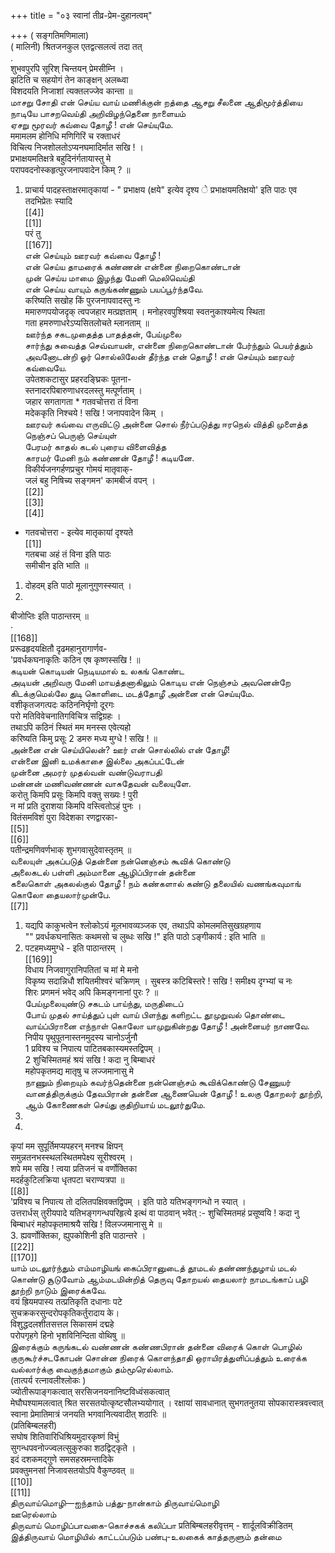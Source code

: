 +++
title = "०३ स्वानां तीव्र-प्रेम-दुहानत्वम्"

+++
( सङ्गतिमणिमाला)   
( मालिनी) श्रितजनकुल एतद्वत्सलत्वं तदा तत्   
.   
शुभवपुरपि सूरिश् चिन्तयन् प्रेमसीम्नि ।   
झटिति च सहयोगं तेन काङ्क्षन् अलब्ध्वा   
विशदयति निजाशां त्यक्तलज्जेव कान्ता ॥   
மாசறு சோதி என் செய்ய வாய் மணிக்குன் றத்தை ஆசறு சீலனை ஆதிமூர்த்தியை நாடியே பாசறவெய்தி அறிவிழந்தெனை நாளையம்   
ஏசறு மூரவர் கவ்வை தோழீ ! என் செய்யுமே.   
ममामलम होनिधि मणिगिरिं च रक्ताधरं   
विचित्य निजशोलतोऽप्यनघमादिर्मात सखि ! ।   
प्रभाक्षयमतिक्षत्रे बहुदिनंर्गतायास्तु मे   
परापवदनोस्कहृत्पुरजनापवादेन किम् ? ॥   
1. प्राचार्य पादहस्ताक्षरमातृकायां - " प्रभाक्षय (क्षये" इत्येव दृश्य े प्रभाक्षयमतिक्षयो' इति पाठः एव तदभिप्रेतः स्यादि   
[[4]]  
[[1]]  
परं तु   
[[167]]  
என் செய்யும் ஊரவர் கவ்வை தோழீ !   
என் செய்ய தாமரைக் கண்ணன் என்னை நிறைகொண்டான்   
முன் செய்ய மாமை இழந்து மேனி மெலிவெய்தி   
என் செய்ய வாயும் கருங்கண்ணும் பயப்பூர்ந்தவே.   
करिष्यति सखोह किं पुरजनापवादस्तु नः   
ममारुणपयोजदृक् त्वपजहार मत्प्रज्ञताम् । मनोहरवपुश्श्रिया स्वतनुकाश्यमेत्य स्थिता   
गता हमरुणाधरेऽप्यसितलोचते म्लानताम् ॥   
ஊர்ந்த சகடமுதைத்த பாதத்தன், பேய்முலை   
சார்ந்து சுவைத்த செவ்வாயன், என்னை நிறைகொண்டான் பேர்ந்தும் பெயர்த்தும் அவனோடன்றி ஓர் சொல்லிலேன் தீர்ந்த என் தொழீ ! என் செய்யும் ஊரவர் கவ்வையே.   
उपेतशकटासुर प्रहरदङ्घ्रिकः पूतना-   
स्तनादरपिबारुणाधरदलस्तु मत्पूर्णताम् ।   
जहार सगतागता * गतवचोत्तरा तं विना   
मदेककृति निश्चये ! सखि ! जनापवादेन किम् ।   
ஊரவர் கவ்வை எருவிட்டு அன்னை சொல் நீர்ப்படுத்து ஈரநெல் வித்தி முளைத்த நெஞ்சப் பெருஞ் செய்யுள்   
பேரமர் காதல் கடல் புரைய விளைவித்த   
காரமர் மேனி நம் கண்ணன் தோழீ ! கடியனே.   
विकीर्यजनगर्हणप्रचुर गोमयं मातृवाक्-   
जलं बहु निषिच्य सङ्गमन' कामबीजं वपन् ।   
[[2]]  
[[3]]  
[[4]]  
* गतवचोत्तरा - इत्येव मातृकायां दृश्यते   
[[1]]  
गतबचा अहं तं विना इति पाठः   
समीचीन इति भाति ॥   
1. दोहदम् इति पाठो मूलानुगुणस्स्यात् ।   
2.   

बीजोप्तिः इति पाठान्तरम् ॥   
·   
[[168]]  
प्ररूढहृदयक्षितौ दृढमहानुरागार्णव-   
'प्रवर्धकघनाकृतिः कठिन एष कृष्णस्सखि ! ॥   
கடியன் கொடியன் நெடியமால் உ லகங் கொண்ட   
அடியன் அறிவரு மேனி மாயத்தனாகிலும் கொடிய என் நெஞ்சம் அவனென்றே கிடக்குமெல்லே துடி கொளிடை மடத்தோழீ அன்னை என் செய்யுமே.   
वशीकृतजगत्पदः कठिननिर्घृणो दूरगः   
परो मतिविवेचनातिगविचित्र सद्विग्रहः ।   
तथाऽपि कठिनं स्थितं मम मनस्स एवेत्यहो   
करिष्यति किमु प्रसूः 2 डमरु मध्य मुग्धे ! सखि ! ॥   
அன்னை என் செய்யிலென்? ஊர் என் சொல்லில் என் தோழீ!   
என்னை இனி உமக்காசை இல்லை அகப்பட்டேன்   
முன்னை அமரர் முதல்வன் வண்டுவராபதி   
மன்னன் மணிவண்ணன் வாசுதேவன் வலையுளே.   
करोतु किमपि प्रसूः किमपि वक्तु सख्यः ! पुरी   
न मां प्रति दुराशया किमपि वस्त्वितोऽहं पुनः ।   
वितंसमविशं पुरा विदेशका रणद्वारका-   
[[5]]  
[[6]]  
पतीन्द्रमणिवर्णभाक् शुभगवासुदेवास्तृतम् ॥   
வலையுள் அகப்படுத் தென்னை நன்னெஞ்சம் கூவிக் கொண்டு   
அலைகடல் பள்ளி அம்மானை ஆழிப்பிரான் தன்னை   
கலைகொள் அகலல்குல் தோழீ ! நம் கண்களால் கண்டு தலையில் வணங்கவுமாங் கொலோ தையலார்முன்பே.   
[[7]]  
1. यद्यपि काकुभत्वेन श्लोकोऽयं मूलभावव्यञ्जक एव, तथाऽपि कोमलमतिसुखग्रहणाय   
"" प्रवर्धकघनासितः कथमसो च लुब्धः सखि !" इति पाठो ऽङ्गीकार्य : इति भाति ॥   
2. पटहमध्यमुग्धे - इति पाठान्तरम् ।   
[[169]]  
विधाय निजवागुरानिपतितां च मां मे मनो   
विकृष्य सदान्निधौ शयितमीश्वरं चक्रिणम् । सुबस्त्र कटिबिस्तरे ! सखि ! समीक्ष्य दृग्भ्यां च नः   
शिरः प्रणमनं भवेद् अपि किमङ्गनानां पुरः ? ॥   
பேய்முலையுண்டு சகடம் பாய்ந்து, மருதிடைப்   
போய் முதல் சாய்த்துப் புள் வாய் பிளந்து களிறட்ட தூமுறுவல் தொண்டை வாய்ப்பிரானை எந்நாள் கொலோ யாமுறுகின்றது தோழீ ! அன்னையர் நாணவே.   
निपीय पृथुपूतनास्तनमुदस्य चानोऽर्जुनौ   
1 प्रविश्य च निपात्य पाटितबकास्यमस्तद्विपम् ।   
2 शुचिस्मितमहं श्रयं सखि ! कदा नु बिम्बाधरं   
महोपकृतमद्य मातृषु च लज्जमानासु मे   
நாணும் நிறையும் கவர்ந்தென்னை நன்னெஞ்சம் கூவிக்கொண்டு சேணுயர் வானத்திருக்கும் தேவபிரான் தன்னை ஆணையென் தோழீ ! உலகு தோறலர் தூற்றி, ஆம் கோணைகள் செய்து குதிறியாய் மடலூர்துமே.   
1.   
2.   
कृपां मम सुपूर्तिमप्यपहरन् मनश्च क्षिपन्   
समुन्नतनभस्स्थलस्थितमपेक्ष्य सूरीश्वरम् ।   
शपे मम सखि ! त्वया प्रतिजनं च वर्णोक्तिका   
मदर्हकुटिलक्रिया धृतपटा चराण्यत्रपा ॥   
[[8]]  
'प्रविश्य च निपात्य तो दलितपक्षिवक्तद्विपम् । इति पाठे यतिभङ्गगन्धो न स्यात् ।   
उत्तरार्धस् तुरीयपादे यतिभङ्गगन्धपरिहृत्ये इत्थं वा पाठवान् भवेत् :- शुचिस्मितमहं प्रसूष्वयि ! कदा नु बिम्बाधरं महोपकृतमाश्रयै सखि ! विलज्जमानासु मे ॥   
3. ह्यवर्णोक्तिका, ह्युपकोशिनी इति पाठान्तरे ।   
[[22]]  
[[170]]  
யாம் மடலூர்ந்தும் எம்மாழியங் கைப்பிரானுடைத் தூமடல் தண்ணந்துழாய் மடல் கொண்டு சூடுவோம் ஆம்மடமின்றித் தெருவு தோறயல் தையலார் நாமடங்காப் பழி தூற்றி நாடும் இரைக்கவே.   
वयं ह्रियमपास्य तत्प्रतिकृति दधानाः पटे   
सुचक्रकरसुन्दरोपकृतिकर्तुरादाय के।   
विशुद्धदलशीतसत्तल सिकासमं दद्महे   
परोपगृहगे हिनो भृशविनिन्दिता वोथिषु ॥   
இரைக்கும் கருங்கடல் வண்ணன் கண்ணபிரான் தன்னை விரைக் கொள் பொழில் குருகூர்ச்சடகோபன் சொன்ன நிரைக் கொளந்தாதி ஒராயிரத்துளிப்பத்தும் உரைக்க வல்லார்க்கு வைகுந்தமாகும் தம்மூரெல்லாம்.   
(तात्पर्य रत्नावलीश्लोकः )   
ज्योतीरूपाङ्गकत्वात् सरसिजनयनानिष्टविध्वंसकत्वात्   
मेघौघश्यामलत्वात् श्रित सरसतयोत्कृष्टसौलभ्ययोगात् । रक्षायां सावधानात् सुभगतनुतया सोपकारास्त्रवत्त्वात्   
स्वाना प्रेमातिमात्रं जनयति भगवानित्यवादीत् शठारिः ॥   
(प्रतिबिम्बलहरी)   
सघोष शितिवारिधिश्रियमुदारकृष्णं विभुं   
सुगन्धपवनोज्ज्वलत्सुकुरुका शठद्विट्कृते ।   
इदं दशकमद्गुणे समसहस्रमन्तादिके   
प्रवक्तुमनसां निजावसतयोऽपि वैकुण्ठवत् ॥   
[[10]]  
[[11]]  
திருவாய்மொழி—ஐந்தாம் பத்து-நான்காம் திருவாய்மொழி   
ஊரெல்லாம்   
திருவாய் மொழிப்பாவகை-கொச்சகக் கலிப்பா प्रतिबिम्बलहरीवृत्तम् - शार्दूलविक्रीडितम्   
இத்திருவாய் மொழியில் காட்டப்படும் பண்பு-உலகைக் காத்தருளும் தன்மை 

